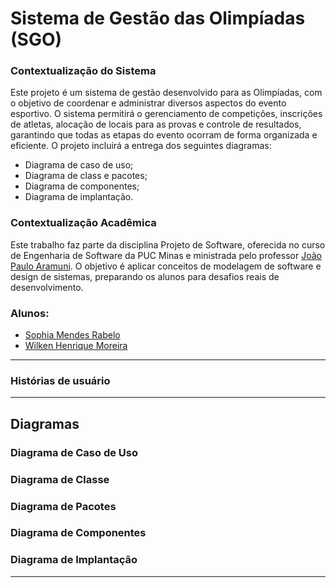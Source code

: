 # Sistema de Gestão das Olimpíadas (SGO)

### Contextualização do Sistema
Este projeto é um sistema de gestão desenvolvido para as Olimpíadas, com o objetivo de coordenar e administrar diversos aspectos do evento esportivo. O sistema permitirá o gerenciamento de competições, inscrições de atletas, alocação de locais para as provas e controle de resultados, garantindo que todas as etapas do evento ocorram de forma organizada e eficiente.
O projeto incluirá a entrega dos seguintes diagramas: 
* Diagrama de caso de uso;
* Diagrama de class e pacotes;
* Diagrama de componentes;
* Diagrama de implantação.

### Contextualização Acadêmica
Este trabalho faz parte da disciplina Projeto de Software, oferecida no curso de Engenharia de Software da PUC Minas e ministrada pelo professor [João Paulo Aramuni](https://github.com/joaopauloaramuni/joaopauloaramuni). O objetivo é aplicar conceitos de modelagem de software e design de sistemas, preparando os alunos para desafios reais de desenvolvimento.

### Alunos:
* [Sophia Mendes Rabelo](https://github.com/sophiaamr)
* [Wilken Henrique Moreira](https://github.com/Wilkennn)

***

### Histórias de usuário

***

## Diagramas

### Diagrama de Caso de Uso

### Diagrama de Classe

### Diagrama de Pacotes

### Diagrama de Componentes

### Diagrama de Implantação

***
